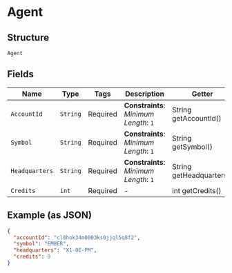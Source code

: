
# Agent

## Structure

`Agent`

## Fields

| Name | Type | Tags | Description | Getter | Setter |
|  --- | --- | --- | --- | --- | --- |
| `AccountId` | `String` | Required | **Constraints**: *Minimum Length*: `1` | String getAccountId() | setAccountId(String accountId) |
| `Symbol` | `String` | Required | **Constraints**: *Minimum Length*: `1` | String getSymbol() | setSymbol(String symbol) |
| `Headquarters` | `String` | Required | **Constraints**: *Minimum Length*: `1` | String getHeadquarters() | setHeadquarters(String headquarters) |
| `Credits` | `int` | Required | - | int getCredits() | setCredits(int credits) |

## Example (as JSON)

```json
{
  "accountId": "cl0hok34m0003ks0jjql5q8f2",
  "symbol": "EMBER",
  "headquarters": "X1-OE-PM",
  "credits": 0
}
```

